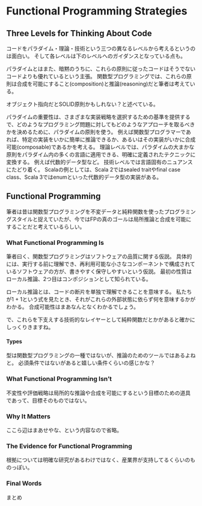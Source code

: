 # Functional Programming Strategies

## Three Levels for Thinking About Code

コードをパラダイム・理論・技術という三つの異なるレベルから考えるというのは面白い。
そして各レベルは下のレベルへのガイダンスとなっている点も。

パラダイムとはまた、暗黙のうちに、これらの原則に従ったコードはそうでないコードよりも優れているという主張。
関数型プログラミングでは、これらの原則は合成を可能にすること(composition)と推論(reasoning)だと筆者は考えている。

オブジェクト指向だとSOLID原則かもしれない？と述べている。

パラダイムの重要性は、さまざまな実装戦略を選択するための基準を提供するで、どのようなプログラミング問題に対してもどのようなアプローチを取るべきかを決めるために、パラダイムの原則を使う。
例えば関数型プログラマーであれば、特定の実装をいかに簡単に推論できるか、あるいはその実装がいかに合成可能(composable)であるかを考える。
理論レベルでは、パラダイムの大まかな原則をパラダイム内の多くの言語に適用できる、明確に定義されたテクニックに変換する。 例えば代数的データ型など。
技術レベルでは言語固有のニュアンスにたどり着く。 Scalaの例としては、Scala 2ではsealed traitやfinal case class、Scala 3ではenumといった代数的データ型の実装がある。

## Functional Programming

筆者は昔は関数型プログラミングを不変データと純粋関数を使ったプログラミングスタイルと捉えていたが、今ではFPの真のゴールは局所推論と合成を可能にすることだと考えているらしい。

### What Functional Programming Is

筆者曰く、関数型プログラミングはソフトウェアの品質に関する仮説。
具体的には、実行する前に理解でき、再利用可能な小さなコンポーネントで構成されているソフトウェアの方が、書きやすく保守しやすいという仮説。
最初の性質はローカル推論、2つ目はコンポジションとして知られている。

ローカル推論とは、コードの断片を単独で理解できることを意味する。 私たちが1 + 1という式を見たとき、それがこれらの外部状態に依らず何を意味するかがわかる。
合成可能性はまあなんとなくわかるでしょう。

で、これらを下支えする技術的なレイヤーとして純粋関数だとかがあると確かにしっくりきますね。

#### Types

型は関数型プログラミングの一種ではないが、推論のためのツールではあるよねと。
必須条件ではないがあると嬉しい条件くらいの感じかな？

### What Functional Programming Isn’t

不変性や評価戦略は局所的な推論や合成を可能にするという目標のための道具であって、目標そのものではない。

### Why It Matters

ここら辺はまあせやな、という内容なので省略。

### The Evidence for Functional Programming

根拠については明確な研究があるわけではなく、産業界が支持してるくらいのものっぽい。

### Final Words

まとめ
